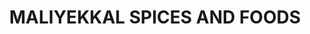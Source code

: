 ---
title: "MALIYEKKAL SPICES AND FOODS"
url: /vidyanagar/maliyekkal-spices-and-foods/
shop: Allgemein
---
